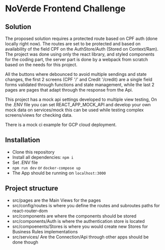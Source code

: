 # NoVerde Frontend Challenge

## Solution

The proposed solution requires a protected route based on CPF auth (done locally right now).
The routes are set to be protected and based on availability of the field CPF on the AuthStore/Auth (Stored on Context/Ram).
The project was done using only the react library, and styled components for the coding part, the server part is done by a webpack from scratch based on the needs for this project.

All the buttons where debounced to avoid multiple sendings and state changes, the first 2 screens (CPF '/' and Credit '/credit) are a single field forms validated through functions and state management, while the last 2 pages are pages that adapt through the response from the Api.

This project has a mock api settings developed to multiple view testing, On the .ENV file you can set REACT_APP_MOCK_API and develop your own mock data on services/mock this can be used while testing complex screens/views for checking data.

There is a mock ci example for GCP cloud deployment.

## Installation

- Clone this repository
- Install all dependencies: `npm i`
- Set .ENV file
- `npm run dev` or `docker-compose up`
- The App should be running on `localhost:3000`

## Project structure

- src/pages are the Main Views for the pages
- src/config/routes is where you define the routes and subroutes paths for react-router-dom
- src/components are where the components should be stored
- src/components/Auth is where the authentication store is located
- src/compoenents/Stores is where you would create new Stores for Business Rules implementations
- src/services/ Are the Connection/Api through other apps should be done though
